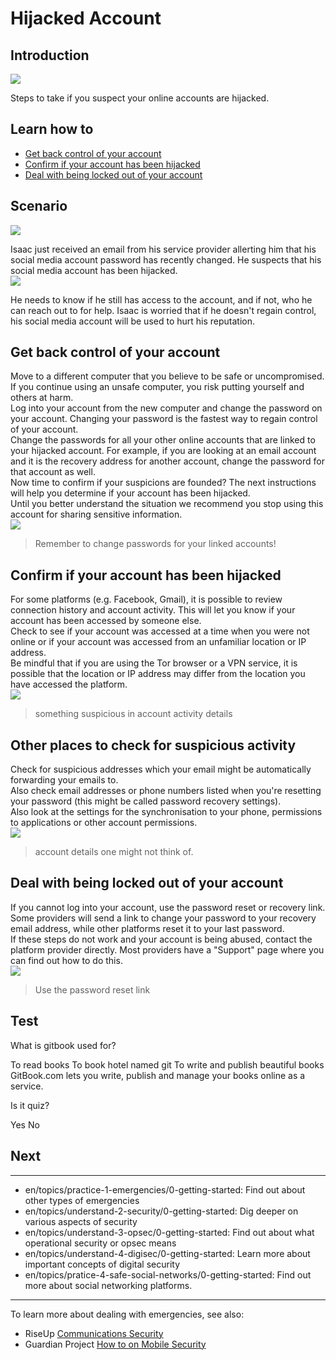# Hijacked Account
## Introduction
![](unit.png)

Steps to take if you suspect your online accounts are hijacked.


## Learn how to

- [Get back control of your account](en/topics/practice-1-emergencies/2-account-hijacked/3-1-learn.md)
- [Confirm if your account has been hijacked](en/topics/practice-1-emergencies/2-account-hijacked/3-2-learn.md)
- [Deal with being locked out of your account](en/topics/practice-1-emergencies/2-account-hijacked/3-4-learn.md)


## Scenario
![](scenario.png)

Isaac just received an email from his service provider allerting him that his social media account password has recently changed. He suspects that his social media account has been hijacked.
<br>
![](scenario.png)

He needs to know if he still has access to the account, and if not, who he can reach out to for help. Isaac is worried that if he doesn't regain control, his social media account will be used to hurt his reputation.


## Get back control of your account
Move to a different computer that you believe to be safe or uncompromised. If you continue using an unsafe computer, you risk putting yourself and others at harm.
<br>
Log into your account from the new computer and change the password on your account. Changing your password is the fastest way to regain control of your account.
<br>
Change the passwords for all your other online accounts that are linked to your hijacked account. For example, if you are looking at an email account and it is the recovery address for another account, change the password for that account as well.
<br>
Now time to confirm if your suspicions are founded? The next instructions will help you determine if your account has been hijacked.
<br>
Until you better understand the situation we recommend you stop using this account for sharing sensitive information.
<br>
![](recap.png)
> Remember to change passwords for your linked accounts!


## Confirm if your account has been hijacked
For some platforms (e.g. Facebook, Gmail), it is possible to review connection history and account activity. This will let you know if your account has been accessed by someone else.
<br>
Check to see if your account was accessed at a time when you were not online or if your account was accessed from an unfamiliar location or IP address.
<br>
Be mindful that if you are using the Tor browser or a VPN service, it is possible that the location or IP address may differ from the location you have accessed the platform.
<br>
![](recap.png)
> something suspicious in account activity details


## Other places to check for suspicious activity
Check for suspicious addresses which your email might be automatically forwarding your emails to.
<br>
Also check email addresses or phone numbers listed when you're resetting your password (this might be called password recovery settings).
<br>
Also look at the settings for the synchronisation to your phone, permissions to applications or other account permissions.
<br>
![](recap.png)
> account details one might not think of.


## Deal with being locked out of your account
If you cannot log into your account, use the password reset or recovery link.
<br>
Some providers will send a link to change your password to your recovery email address, while other platforms reset it to your last password.
<br>
If these steps do not work and your account is being abused, contact the platform provider directly. Most providers have a "Support" page where you can find out how to do this.
<br>
![](recap.png)
> Use the password reset link


## Test
<quiz name="Gitbook Quiz">
    <question multiple>
        <p>What is gitbook used for?</p>
        <answer correct>To read books</answer>
        <answer>To book hotel named git</answer>
        <answer correct>To write and publish beautiful books</answer>
        <explanation>GitBook.com lets you write, publish and manage your books online as a service.</explanation>
    </question>
    <question>
        <p>Is it quiz?</p>
        <answer correct>Yes</answer>
        <answer>No</answer>
    </question>
</quiz>

## Next
---
- en/topics/practice-1-emergencies/0-getting-started: Find out about other types of emergencies
- en/topics/understand-2-security/0-getting-started: Dig deeper on various aspects of security
- en/topics/understand-3-opsec/0-getting-started: Find out about what operational security or opsec means
- en/topics/understand-4-digisec/0-getting-started: Learn more about important concepts of digital security
- en/topics/pratice-4-safe-social-networks/0-getting-started: Find out more about social networking platforms.
---
To learn more about dealing with emergencies, see also:
 * RiseUp [Communications Security](https://help.riseup.net/en/security)
 * Guardian Project [How to on Mobile Security](https://guardianproject.info/howto/)


